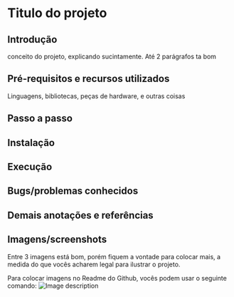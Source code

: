 # Titulo do projeto

## Introdução
  conceito do projeto, explicando sucintamente. Até 2 parágrafos ta bom
  
## Pré-requisitos e recursos utilizados
  Linguagens, bibliotecas, peças de hardware, e outras coisas
  
## Passo a passo

## Instalação

## Execução

## Bugs/problemas conhecidos

## Demais anotações e referências

## Imagens/screenshots
Entre 3 imagens está bom, porém fiquem a vontade para colocar mais, a medida do que vocês acharem legal para ilustrar o projeto.

Para colocar imagens no Readme do Github, vocês podem usar o seguinte comando:
![Image description]()
